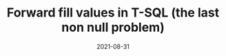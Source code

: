 ---
title: "Forward fill values in T-SQL (the last non null problem)"
date: "2021-08-31"
tags:
    - SQL Server
---